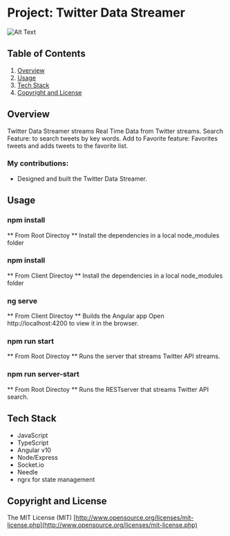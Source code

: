 # Project: Twitter Data Streamer


![Alt Text](https://giphy.com/gifs/VHq1dLCrhk2Futzo8U)

## Table of Contents
1. [Overview](#Overview)
1. [Usage](#Usage)
1. [Tech Stack](#Tech-Stack)
1. [Copyright and License](#Copyright-and-License)

## Overview
Twitter Data Streamer streams Real Time Data from Twitter streams.
Search Feature: to search tweets by key words.
Add to Favorite feature: Favorites tweets and adds tweets to the favorite list.

### My contributions:

* Designed and built the Twitter Data Streamer.





## Usage

### npm install
  ** From Root Directoy **
  Install the dependencies in a local node_modules folder

### npm install
  ** From Client Directoy **
  Install the dependencies in a local node_modules folder


### ng serve
  ** From Client Directoy **
  Builds the Angular app
  Open http://localhost:4200 to view it in the browser.

### npm run start
  ** From Root Directoy **
  Runs the server that streams Twitter API streams.


### npm run server-start
  ** From Root Directoy **
  Runs the RESTserver that streams Twitter API search.



## Tech Stack

- JavaScript
- TypeScript
- Angular v10
- Node/Express
- Socket.io
- Needle
- ngrx for state management




## Copyright and License
The MIT License (MIT) [http://www.opensource.org/licenses/mit-license.php](http://www.opensource.org/licenses/mit-license.php)